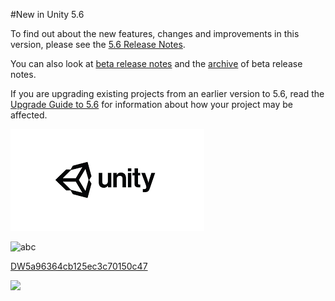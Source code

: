 #New in Unity 5.6

To find out about the new features, changes and improvements in this version, please see the [5.6 Release Notes](https://unity3d.com/unity/whats-new/unity-5.6.0).

You can also look at [beta release notes](https://unity3d.com/unity/beta#notes) and the [archive](https://unity3d.com/unity/beta/archive) of beta release notes. 


If you are upgrading existing projects from an earlier version to 5.6, read the [Upgrade Guide to 5.6](UpgradeGuide56) for information about how your project may be affected.


![abc](/DevImages/unity.png)

![abc](/Images/DW5a963922d2f2b83b4ce3e9c6.png)


[DW5a96364cb125ec3c70150c47](Examples/DW5a96364cb125ec3c70150c47.txt)

![](https://images.pexels.com/photos/67636/rose-blue-flower-rose-blooms-67636.jpeg)
